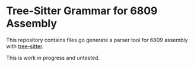 # Tree-Sitter Grammar for 6809 Assembly
This repository contains files go generate a parser tool for 6809 assembly with [tree-sitter](https://github.com/tree-sitter/tree-sitter).

This is work in progress and untested.
